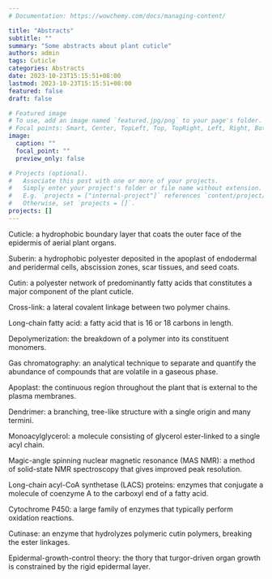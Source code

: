 ```yaml
---
# Documentation: https://wowchemy.com/docs/managing-content/

title: "Abstracts"
subtitle: ""
summary: "Some abstracts about plant cuticle"
authors: admin
tags: Cuticle
categories: Abstracts
date: 2023-10-23T15:15:51+08:00
lastmod: 2023-10-23T15:15:51+08:00
featured: false
draft: false

# Featured image
# To use, add an image named `featured.jpg/png` to your page's folder.
# Focal points: Smart, Center, TopLeft, Top, TopRight, Left, Right, BottomLeft, Bottom, BottomRight.
image:
  caption: ""
  focal_point: ""
  preview_only: false

# Projects (optional).
#   Associate this post with one or more of your projects.
#   Simply enter your project's folder or file name without extension.
#   E.g. `projects = ["internal-project"]` references `content/project/deep-learning/index.md`.
#   Otherwise, set `projects = []`.
projects: []
---
```

Cuticle: a hydrophobic boundary layer that coats the outer face of the epidermis of aerial plant organs.

Suberin: a hydrophobic polyester deposited in the apoplast of endodermal and peridermal cells, abscission zones, scar tissues, and seed coats.

Cutin: a polyester network of predominantly fatty acids that constitutes a major component of the plant cuticle.

Cross-link: a lateral covalent linkage between two polymer chains.

Long-chain fatty acid: a fatty acid that is 16 or 18 carbons in length.

Depolymerization: the breakdown of a polymer into its constituent monomers.

Gas chromatography: an analytical technique to separate and quantify the abundance of compounds that are volatile in a gaseous phase.

Apoplast: the continuous region throughout the plant that is external to the plasma membranes.

Dendrimer: a branching, tree-like structure with a single origin and many termini.


Monoacylglycerol: a molecule consisting of glycerol ester-linked to a single acyl chain.

Magic-angle spinning nuclear magnetic resonance (MAS NMR): a method of solid-state NMR spectroscopy that gives improved peak resolution.

Long-chain acyl-CoA synthetase (LACS) proteins: enzymes that conjugate a molecule of coenzyme A to the carboxyl end of a fatty acid.

Cytochrome P450: a large family of enzymes that typically perform oxidation reactions.

Cutinase: an enzyme that hydrolyzes polymeric cutin polymers, breaking the ester linkages.

Epidermal-growth-control theory: the thory that turgor-driven organ growth is constrained by the rigid epidermal layer.